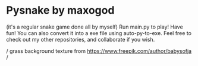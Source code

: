 # Pysnake by maxogod
(it's a regular snake game done all by myself)
Run main.py to play! Have fun!
You can also convert it into a exe file using auto-py-to-exe.
Feel free to check out my other repositories, and collaborate if you wish.

/ grass background texture from https://www.freepik.com/author/babysofja /
